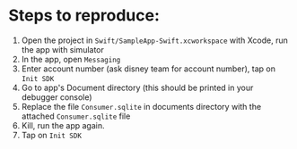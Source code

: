 # Steps to reproduce:

1.  Open the project in `Swift/SampleApp-Swift.xcworkspace` with Xcode, run the app with simulator
2.  In the app, open `Messaging`
3.  Enter account number (ask disney team for account number), tap on `Init SDK`
4.  Go to app's Document directory (this should be printed in your debugger console)
5.  Replace the file `Consumer.sqlite` in documents directory with the attached `Consumer.sqlite` file
6.  Kill, run the app again.
7.  Tap on `Init SDK`
